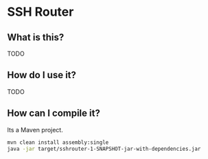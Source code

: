SSH Router
==========

What is this?
-------------

TODO

How do I use it?
----------------

TODO

How can I compile it?
---------------------

Its a Maven project.

```sh
mvn clean install assembly:single
java -jar target/sshrouter-1-SNAPSHOT-jar-with-dependencies.jar
```
